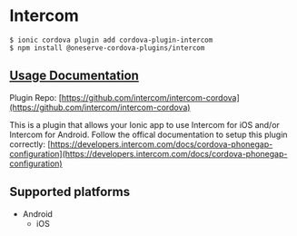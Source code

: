 # Intercom

```text
$ ionic cordova plugin add cordova-plugin-intercom
$ npm install @oneserve-cordova-plugins/intercom
```

## [Usage Documentation](https://oneserve.gitbook.io/oneserve-cordova-plugins/plugins/intercom/)

Plugin Repo: [https://github.com/intercom/intercom-cordova](https://github.com/intercom/intercom-cordova)

This is a plugin that allows your Ionic app to use Intercom for iOS and/or Intercom for Android. Follow the offical documentation to setup this plugin correctly: [https://developers.intercom.com/docs/cordova-phonegap-configuration](https://developers.intercom.com/docs/cordova-phonegap-configuration)

## Supported platforms

* Android
  * iOS

